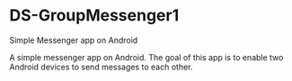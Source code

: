 # DS-GroupMessenger1
Simple Messenger app on Android

A simple messenger app on Android. The goal of this app is to enable two Android devices to send messages to each other.
